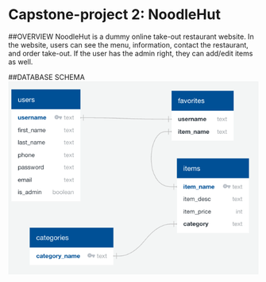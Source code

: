 # Capstone-project 2: NoodleHut

##OVERVIEW
NoodleHut is a dummy online take-out restaurant website. In the website, users can see the menu, information, contact the restaurant, and order take-out. If the user has the admin right, they can add/edit items as well.

##DATABASE SCHEMA
![database schema](https://github.com/mariered0/50_Capstone-Project2_backend/blob/main/Documentation/Schema_NoodleHut.png?raw=true)